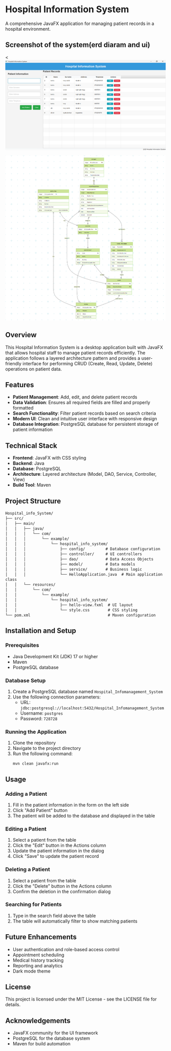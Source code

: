 # Hospital Information System

A comprehensive JavaFX application for managing patient records in a hospital environment.

## Screenshot of the system(erd diaram and ui)

<![img.png](img.png)

![img_1.png](img_1.png)

## Overview

This Hospital Information System is a desktop application built with JavaFX that allows hospital staff to manage patient records efficiently. The application follows a layered architecture pattern and provides a user-friendly interface for performing CRUD (Create, Read, Update, Delete) operations on patient data.

## Features

- **Patient Management**: Add, edit, and delete patient records
- **Data Validation**: Ensures all required fields are filled and properly formatted
- **Search Functionality**: Filter patient records based on search criteria
- **Modern UI**: Clean and intuitive user interface with responsive design
- **Database Integration**: PostgreSQL database for persistent storage of patient information

## Technical Stack

- **Frontend**: JavaFX with CSS styling
- **Backend**: Java
- **Database**: PostgreSQL
- **Architecture**: Layered architecture (Model, DAO, Service, Controller, View)
- **Build Tool**: Maven

## Project Structure

```
Hospital_info_System/
├── src/
│   ├── main/
│   │   ├── java/
│   │   │   └── com/
│   │   │       └── example/
│   │   │           └── hospital_info_system/
│   │   │               ├── config/         # Database configuration
│   │   │               ├── controller/     # UI controllers
│   │   │               ├── dao/            # Data Access Objects
│   │   │               ├── model/          # Data models
│   │   │               ├── service/        # Business logic
│   │   │               └── HelloApplication.java  # Main application class
│   │   └── resources/
│   │       └── com/
│   │           └── example/
│   │               └── hospital_info_system/
│   │                   ├── hello-view.fxml  # UI layout
│   │                   └── style.css        # CSS styling
└── pom.xml                                  # Maven configuration
```

## Installation and Setup

### Prerequisites

- Java Development Kit (JDK) 17 or higher
- Maven
- PostgreSQL database

### Database Setup

1. Create a PostgreSQL database named `Hospital_Infomanagement_System`
2. Use the following connection parameters:
   - URL: `jdbc:postgresql://localhost:5432/Hospital_Infomanagement_System`
   - Username: `postgres`
   - Password: `728728`

### Running the Application

1. Clone the repository
2. Navigate to the project directory
3. Run the following command:
   ```
   mvn clean javafx:run
   ```

## Usage

### Adding a Patient

1. Fill in the patient information in the form on the left side
2. Click "Add Patient" button
3. The patient will be added to the database and displayed in the table

### Editing a Patient

1. Select a patient from the table
2. Click the "Edit" button in the Actions column
3. Update the patient information in the dialog
4. Click "Save" to update the patient record

### Deleting a Patient

1. Select a patient from the table
2. Click the "Delete" button in the Actions column
3. Confirm the deletion in the confirmation dialog

### Searching for Patients

1. Type in the search field above the table
2. The table will automatically filter to show matching patients

## Future Enhancements

- User authentication and role-based access control
- Appointment scheduling
- Medical history tracking
- Reporting and analytics
- Dark mode theme

## License

This project is licensed under the MIT License - see the LICENSE file for details.

## Acknowledgements

- JavaFX community for the UI framework
- PostgreSQL for the database system
- Maven for build automation
